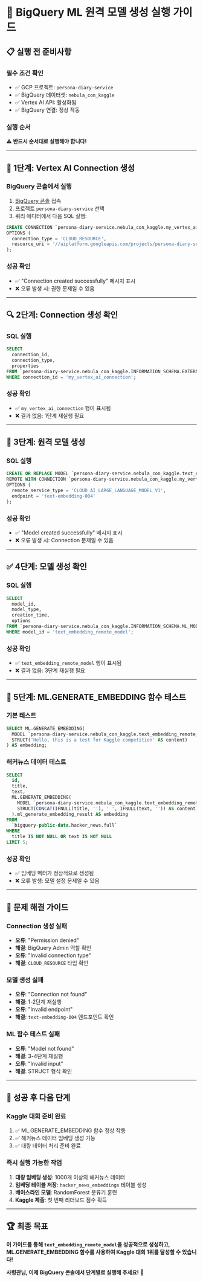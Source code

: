 # 🚀 BigQuery ML 원격 모델 생성 실행 가이드

## 📋 **실행 전 준비사항**

### **필수 조건 확인**
- ✅ GCP 프로젝트: `persona-diary-service`
- ✅ BigQuery 데이터셋: `nebula_con_kaggle`
- ✅ Vertex AI API: 활성화됨
- ✅ BigQuery 연결: 정상 작동

### **실행 순서**
**⚠️ 반드시 순서대로 실행해야 합니다!**

---

## 🔗 **1단계: Vertex AI Connection 생성**

### **BigQuery 콘솔에서 실행**
1. [BigQuery 콘솔](https://console.cloud.google.com/bigquery) 접속
2. 프로젝트 `persona-diary-service` 선택
3. 쿼리 에디터에서 다음 SQL 실행:

```sql
CREATE CONNECTION `persona-diary-service.nebula_con_kaggle.my_vertex_ai_connection`
OPTIONS (
  connection_type = 'CLOUD_RESOURCE',
  resource_uri = '//aiplatform.googleapis.com/projects/persona-diary-service/locations/us-central1'
);
```

### **성공 확인**
- ✅ "Connection created successfully" 메시지 표시
- ❌ 오류 발생 시: 권한 문제일 수 있음

---

## 🔍 **2단계: Connection 생성 확인**

### **SQL 실행**
```sql
SELECT 
  connection_id, 
  connection_type, 
  properties
FROM `persona-diary-service.nebula_con_kaggle.INFORMATION_SCHEMA.EXTERNAL_CONNECTIONS`
WHERE connection_id = 'my_vertex_ai_connection';
```

### **성공 확인**
- ✅ `my_vertex_ai_connection` 행이 표시됨
- ❌ 결과 없음: 1단계 재실행 필요

---

## 🤖 **3단계: 원격 모델 생성**

### **SQL 실행**
```sql
CREATE OR REPLACE MODEL `persona-diary-service.nebula_con_kaggle.text_embedding_remote_model`
REMOTE WITH CONNECTION `persona-diary-service.nebula_con_kaggle.my_vertex_ai_connection`
OPTIONS (
  remote_service_type = 'CLOUD_AI_LARGE_LANGUAGE_MODEL_V1',
  endpoint = 'text-embedding-004'
);
```

### **성공 확인**
- ✅ "Model created successfully" 메시지 표시
- ❌ 오류 발생 시: Connection 문제일 수 있음

---

## ✅ **4단계: 모델 생성 확인**

### **SQL 실행**
```sql
SELECT 
  model_id, 
  model_type, 
  creation_time,
  options
FROM `persona-diary-service.nebula_con_kaggle.INFORMATION_SCHEMA.ML_MODELS`
WHERE model_id = 'text_embedding_remote_model';
```

### **성공 확인**
- ✅ `text_embedding_remote_model` 행이 표시됨
- ❌ 결과 없음: 3단계 재실행 필요

---

## 🧪 **5단계: ML.GENERATE_EMBEDDING 함수 테스트**

### **기본 테스트**
```sql
SELECT ML.GENERATE_EMBEDDING(
  MODEL `persona-diary-service.nebula_con_kaggle.text_embedding_remote_model`,
  STRUCT('Hello, this is a test for Kaggle competition' AS content)
) AS embedding;
```

### **해커뉴스 데이터 테스트**
```sql
SELECT
  id,
  title,
  text,
  ML.GENERATE_EMBEDDING(
    MODEL `persona-diary-service.nebula_con_kaggle.text_embedding_remote_model`,
    STRUCT(CONCAT(IFNULL(title, ''), ' ', IFNULL(text, '')) AS content)
  ).ml_generate_embedding_result AS embedding
FROM
  `bigquery-public-data.hacker_news.full`
WHERE
  title IS NOT NULL OR text IS NOT NULL
LIMIT 5;
```

### **성공 확인**
- ✅ 임베딩 벡터가 정상적으로 생성됨
- ❌ 오류 발생: 모델 설정 문제일 수 있음

---

## 🚨 **문제 해결 가이드**

### **Connection 생성 실패**
- **오류**: "Permission denied"
- **해결**: BigQuery Admin 역할 확인
- **오류**: "Invalid connection type"
- **해결**: `CLOUD_RESOURCE` 타입 확인

### **모델 생성 실패**
- **오류**: "Connection not found"
- **해결**: 1-2단계 재실행
- **오류**: "Invalid endpoint"
- **해결**: `text-embedding-004` 엔드포인트 확인

### **ML 함수 테스트 실패**
- **오류**: "Model not found"
- **해결**: 3-4단계 재실행
- **오류**: "Invalid input"
- **해결**: STRUCT 형식 확인

---

## 🎯 **성공 후 다음 단계**

### **Kaggle 대회 준비 완료**
1. ✅ ML.GENERATE_EMBEDDING 함수 정상 작동
2. ✅ 해커뉴스 데이터 임베딩 생성 가능
3. ✅ 대량 데이터 처리 준비 완료

### **즉시 실행 가능한 작업**
1. **대량 임베딩 생성**: 1000개 이상의 해커뉴스 데이터
2. **임베딩 테이블 저장**: `hacker_news_embeddings` 테이블 생성
3. **베이스라인 모델**: RandomForest 분류기 훈련
4. **Kaggle 제출**: 첫 번째 리더보드 점수 획득

---

## 🏆 **최종 목표**

**이 가이드를 통해 `text_embedding_remote_model`을 성공적으로 생성하고, ML.GENERATE_EMBEDDING 함수를 사용하여 Kaggle 대회 1위를 달성할 수 있습니다!**

**사령관님, 이제 BigQuery 콘솔에서 단계별로 실행해 주세요!** 🚀 